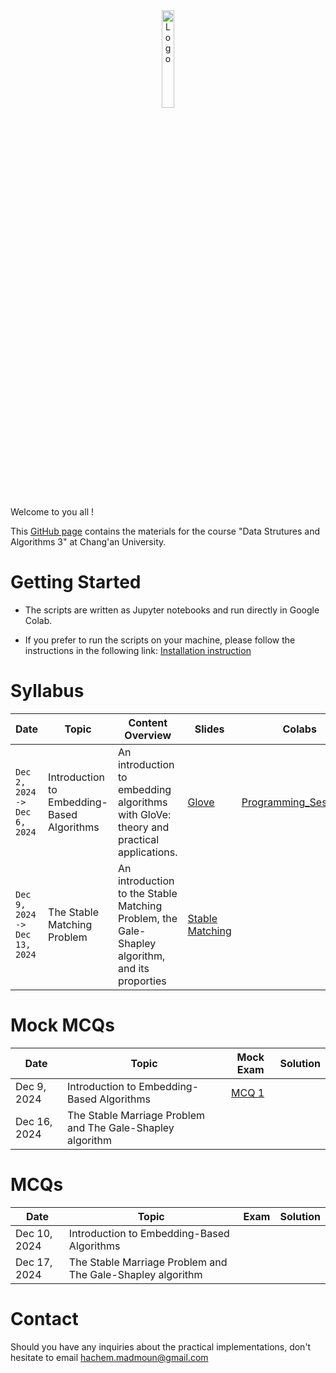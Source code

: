 <div align="center">
    <img src="./images/logo_Changan.png" alt="Logo" width="20%"/>
</div>

Welcome to you all !

This [GitHub page](https://hm-ai.github.io/Data_Structures_Algorithms/) contains the materials for the course "Data Strutures and Algorithms 3" at Chang'an University.

# Getting Started
* The scripts are written as Jupyter notebooks and run directly in Google Colab.

* If you prefer to run the scripts on your machine, please follow the instructions in the following link: [Installation instruction](https://colab.research.google.com/drive/1GtAF3kuPGDhxRYacLVUMm5S8f1uBA_oM?usp=sharing)


# Syllabus

| **Date**                        | **Topic**                                  | **Content Overview**                                                                           | Slides                                                         | **Colabs**                                                                                                     | **Solutions**                                                                                                           |
|---------------------------------|--------------------------------------------|------------------------------------------------------------------------------------------------|----------------------------------------------------------------|----------------------------------------------------------------------------------------------------------------|-------------------------------------------------------------------------------------------------------------------------|
| `Dec 2, 2024 -> Dec 6, 2024`    | Introduction to Embedding-Based Algorithms | An introduction to embedding algorithms with GloVe: theory and practical applications.         | [Glove]("./slides/GloVe.pdf")                                  | [Programming_Session_1](https://colab.research.google.com/drive/1p5uRd4hJNaqInZh98hYuiknXI6Rc36-F?usp=sharing) | [Solution_Programming_Session_1](https://colab.research.google.com/drive/105sORnOHO8hPj0mj7fs2nFbkdYQjLtwk?usp=sharing) | 
| `Dec 9, 2024 -> Dec 13, 2024`   | The Stable Matching Problem                | An introduction to the Stable Matching Problem, the Gale-Shapley algorithm, and its proporties | [Stable Matching]("./slides/Stable_Matching_Gale_Shapley.pdf") |                                                                                                                |                                                                                                                         | 


# Mock MCQs

| **Date**     | **Topic**                                                     | Mock Exam                             | Solution | 
|--------------|---------------------------------------------------------------|---------------------------------------|----------| 
| Dec 9, 2024  | Introduction to Embedding-Based Algorithms                    | [MCQ 1]("./Mock_mcqs/Mock_mcq_1.pdf") |          | 
| Dec 16, 2024 | The Stable Marriage Problem and The Gale-Shapley algorithm    |                                       |          | 


# MCQs

| **Date**     | **Topic**                                                     | Exam | Solution | 
|--------------|---------------------------------------------------------------|------|----------| 
| Dec 10, 2024 | Introduction to Embedding-Based Algorithms                    |      |          | 
| Dec 17, 2024 | The Stable Marriage Problem and The Gale-Shapley algorithm    |      |          | 


# Contact
Should you have any inquiries about the practical implementations, don't hesitate to email hachem.madmoun@gmail.com